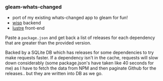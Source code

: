 ### gleam-whats-changed

- port of my existing whats-changed app to gleam for fun!
- [wisp](https://github.com/gleam-wisp/wisp) backend
- [lustre](https://github.com/lustre-labs/lustre) front-end

Paste a `package.json` and get back a list of releases for each dependency that are greater than the provided version.

Backed by a SQLite DB which has releases for some dependencies to try make requests faster. If a dependency isn't in the cache, requests will slow down considerably (some package.json's have taken like 40 seconds for me) as I have to fetch the data from NPM and then paginate Github for the releases.. but they are written into DB as we go.
